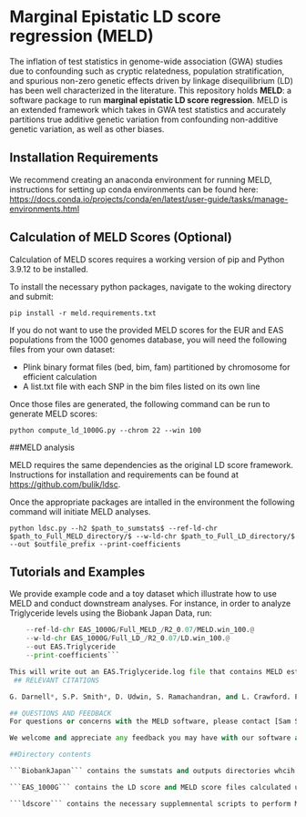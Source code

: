 # Marginal Epistatic LD score regression (MELD)

The inflation of test statistics in genome-wide association (GWA) studies due to confounding such as cryptic relatedness, population stratification, and spurious non-zero genetic effects driven by linkage disequilibrium (LD) has been well characterized in the literature. This repository holds **MELD**: a software package to run **marginal epistatic LD score regression**. MELD is an extended framework which takes in GWA test statistics and accurately partitions true additive genetic variation from confounding non-additive genetic variation, as well as other biases.

## Installation Requirements

We recommend creating an anaconda environment for running MELD, instructions for setting up conda environments can be found here: https://docs.conda.io/projects/conda/en/latest/user-guide/tasks/manage-environments.html

## Calculation of MELD Scores (Optional)

Calculation of MELD scores requires a working version of pip and Python 3.9.12 to be installed.

To install the necessary python packages, navigate to the woking directory and submit:

```pip install -r meld.requirements.txt```

If you do not want to use the provided MELD scores for the EUR and EAS populations from the 1000 genomes database, you will need the following files from your own dataset:

* Plink binary format files (bed, bim, fam) partitioned by chromosome for efficient calculation
* A list.txt file with each SNP in the bim files listed on its own line

Once those files are generated, the following command can be run to generate MELD scores:

```python compute_ld_1000G.py --chrom 22 --win 100```

##MELD analysis

MELD requires the same dependencies as the original LD score framework. Instructions for installation and requirements can be found at https://github.com/bulik/ldsc. 

Once the appropriate packages are intalled in the environment the following command will initiate MELD analyses.

```python ldsc.py --h2 $path_to_sumstats$ --ref-ld-chr $path_to_Full_MELD_directory/$ --w-ld-chr $path_to_Full_LD_directory/$ --out $outfile_prefix --print-coefficients```

 ## Tutorials and Examples
 
We provide example code and a toy dataset which illustrate how to use MELD and conduct downstream analyses.
For instance, in order to analyze Triglyceride levels using the Biobank Japan Data, run:

```python ldsc.py --h2 BiobankJapan/sumstats/bbj.Triglyceride.sumstats.gz 
    --ref-ld-chr EAS_1000G/Full_MELD_/R2_0.07/MELD.win_100.@ 
    --w-ld-chr EAS_1000G/Full_LD_/R2_0.07/LD.win_100.@ 
    --out EAS.Triglyceride 
    --print-coefficients```

This will write out an EAS.Triglyceride.log file that contains MELD estimates using an alpha value of 0.07 and a MELD window of 100 SNPs.
 ## RELEVANT CITATIONS

G. Darnell*, S.P. Smith*, D. Udwin, S. Ramachandran, and L. Crawford. Partitioning marginal epistasis distinguishes confounding nonlinear effects from polygenicity in GWA summary statistics. _biorxiv_.

## QUESTIONS AND FEEDBACK
For questions or concerns with the MELD software, please contact [Sam Smith](mailto:samuel_smith1@brown.edu) or [Lorin Crawford](mailto:lcrawford@microsoft.com).

We welcome and appreciate any feedback you may have with our software and/or instructions.

##Directory contents

```BiobankJapan``` contains the sumstats and outputs directories whcih contain the summary statistic files and outputs for the Biobank Japan analyses, respectively. ```UKBiobank``` has the same file system for the UK Biobank analyses. 

```EAS_1000G``` contains the LD score and MELD score files calculated using the EAS superpopulation of the 1000 Genomes. The scores are located in the ```Full_LD_``` and ```Full_MELD_``` subdirectories, respectively. The same system is in ```EUR_1000G``` used for scores calculated in the EUR  superpopulation of the 1000 Genomes. 

```ldscore``` contains the necessary supplemnental scripts to perform MELD analysis and should always be located in the directory where MELD is being initiated. 
